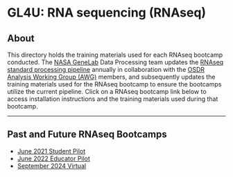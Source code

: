 # GL4U: RNA sequencing (RNAseq)

## About
This directory holds the training materials used for each RNAseq bootcamp conducted. The [NASA GeneLab](https://www.nasa.gov/osdr-genelab-about/) Data Processing team updates the [RNAseq standard processing pipeline](https://github.com/nasa/GeneLab_Data_Processing/tree/master/RNAseq) annually in collaboration with the [OSDR Analysis Working Group (AWG)](https://www.nasa.gov/osdr-working-groups-awg-charter/) members, and subsequently updates the training materials used for the RNAseq bootcamp to ensure the bootcamps utilize the current pipeline. Click on a RNAseq bootcamp link below to access installation instructions and the training materials used during that bootcamp. 

---
## Past and Future RNAseq Bootcamps
- [June 2021 Student Pilot](June_2021_Student_Pilot)  
- [June 2022 Educator Pilot](June_2022_Educator_Pilot)
- [September 2024 Virtual](https://github.com/nasa/GeneLab-Training/wiki/GL4U:-RNAseq-Virtual-Bootcamp-2024)
